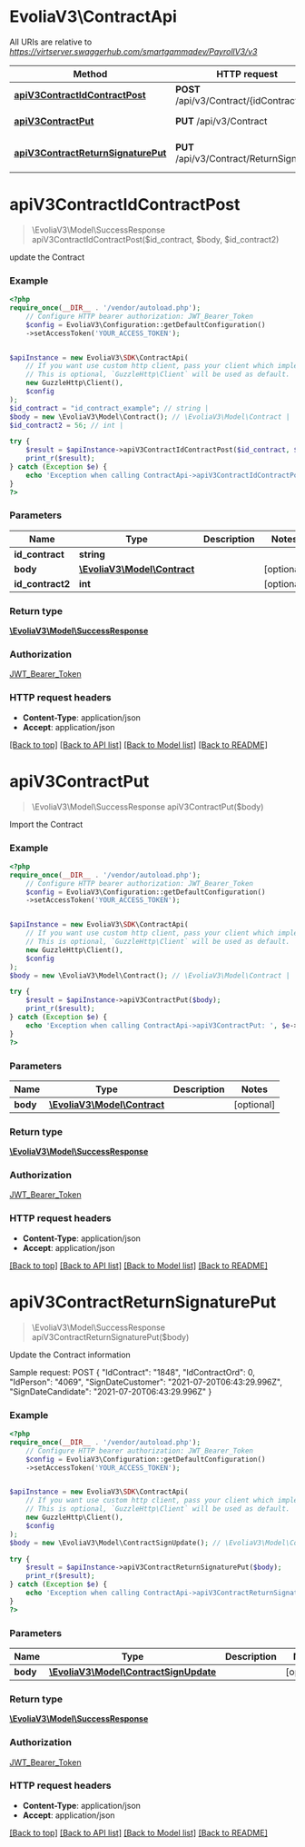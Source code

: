# EvoliaV3\ContractApi

All URIs are relative to *https://virtserver.swaggerhub.com/smartgammadev/PayrollV3/v3*

Method | HTTP request | Description
------------- | ------------- | -------------
[**apiV3ContractIdContractPost**](ContractApi.md#apiv3contractidcontractpost) | **POST** /api/v3/Contract/{idContract} | update the Contract
[**apiV3ContractPut**](ContractApi.md#apiv3contractput) | **PUT** /api/v3/Contract | Import the Contract
[**apiV3ContractReturnSignaturePut**](ContractApi.md#apiv3contractreturnsignatureput) | **PUT** /api/v3/Contract/ReturnSignature | Update the Contract information

# **apiV3ContractIdContractPost**
> \EvoliaV3\Model\SuccessResponse apiV3ContractIdContractPost($id_contract, $body, $id_contract2)

update the Contract

### Example
```php
<?php
require_once(__DIR__ . '/vendor/autoload.php');
    // Configure HTTP bearer authorization: JWT_Bearer_Token
    $config = EvoliaV3\Configuration::getDefaultConfiguration()
    ->setAccessToken('YOUR_ACCESS_TOKEN');


$apiInstance = new EvoliaV3\SDK\ContractApi(
    // If you want use custom http client, pass your client which implements `GuzzleHttp\ClientInterface`.
    // This is optional, `GuzzleHttp\Client` will be used as default.
    new GuzzleHttp\Client(),
    $config
);
$id_contract = "id_contract_example"; // string | 
$body = new \EvoliaV3\Model\Contract(); // \EvoliaV3\Model\Contract | 
$id_contract2 = 56; // int | 

try {
    $result = $apiInstance->apiV3ContractIdContractPost($id_contract, $body, $id_contract2);
    print_r($result);
} catch (Exception $e) {
    echo 'Exception when calling ContractApi->apiV3ContractIdContractPost: ', $e->getMessage(), PHP_EOL;
}
?>
```

### Parameters

Name | Type | Description  | Notes
------------- | ------------- | ------------- | -------------
 **id_contract** | **string**|  |
 **body** | [**\EvoliaV3\Model\Contract**](../Model/Contract.md)|  | [optional]
 **id_contract2** | **int**|  | [optional]

### Return type

[**\EvoliaV3\Model\SuccessResponse**](../Model/SuccessResponse.md)

### Authorization

[JWT_Bearer_Token](../../README.md#JWT_Bearer_Token)

### HTTP request headers

 - **Content-Type**: application/json
 - **Accept**: application/json

[[Back to top]](#) [[Back to API list]](../../README.md#documentation-for-api-endpoints) [[Back to Model list]](../../README.md#documentation-for-models) [[Back to README]](../../README.md)

# **apiV3ContractPut**
> \EvoliaV3\Model\SuccessResponse apiV3ContractPut($body)

Import the Contract

### Example
```php
<?php
require_once(__DIR__ . '/vendor/autoload.php');
    // Configure HTTP bearer authorization: JWT_Bearer_Token
    $config = EvoliaV3\Configuration::getDefaultConfiguration()
    ->setAccessToken('YOUR_ACCESS_TOKEN');


$apiInstance = new EvoliaV3\SDK\ContractApi(
    // If you want use custom http client, pass your client which implements `GuzzleHttp\ClientInterface`.
    // This is optional, `GuzzleHttp\Client` will be used as default.
    new GuzzleHttp\Client(),
    $config
);
$body = new \EvoliaV3\Model\Contract(); // \EvoliaV3\Model\Contract | 

try {
    $result = $apiInstance->apiV3ContractPut($body);
    print_r($result);
} catch (Exception $e) {
    echo 'Exception when calling ContractApi->apiV3ContractPut: ', $e->getMessage(), PHP_EOL;
}
?>
```

### Parameters

Name | Type | Description  | Notes
------------- | ------------- | ------------- | -------------
 **body** | [**\EvoliaV3\Model\Contract**](../Model/Contract.md)|  | [optional]

### Return type

[**\EvoliaV3\Model\SuccessResponse**](../Model/SuccessResponse.md)

### Authorization

[JWT_Bearer_Token](../../README.md#JWT_Bearer_Token)

### HTTP request headers

 - **Content-Type**: application/json
 - **Accept**: application/json

[[Back to top]](#) [[Back to API list]](../../README.md#documentation-for-api-endpoints) [[Back to Model list]](../../README.md#documentation-for-models) [[Back to README]](../../README.md)

# **apiV3ContractReturnSignaturePut**
> \EvoliaV3\Model\SuccessResponse apiV3ContractReturnSignaturePut($body)

Update the Contract information

Sample request:  POST {  \"IdContract\": \"1848\",  \"IdContractOrd\": 0,  \"IdPerson\": \"4069\",  \"SignDateCustomer\": \"2021-07-20T06:43:29.996Z\",  \"SignDateCandidate\": \"2021-07-20T06:43:29.996Z\"  }

### Example
```php
<?php
require_once(__DIR__ . '/vendor/autoload.php');
    // Configure HTTP bearer authorization: JWT_Bearer_Token
    $config = EvoliaV3\Configuration::getDefaultConfiguration()
    ->setAccessToken('YOUR_ACCESS_TOKEN');


$apiInstance = new EvoliaV3\SDK\ContractApi(
    // If you want use custom http client, pass your client which implements `GuzzleHttp\ClientInterface`.
    // This is optional, `GuzzleHttp\Client` will be used as default.
    new GuzzleHttp\Client(),
    $config
);
$body = new \EvoliaV3\Model\ContractSignUpdate(); // \EvoliaV3\Model\ContractSignUpdate | 

try {
    $result = $apiInstance->apiV3ContractReturnSignaturePut($body);
    print_r($result);
} catch (Exception $e) {
    echo 'Exception when calling ContractApi->apiV3ContractReturnSignaturePut: ', $e->getMessage(), PHP_EOL;
}
?>
```

### Parameters

Name | Type | Description  | Notes
------------- | ------------- | ------------- | -------------
 **body** | [**\EvoliaV3\Model\ContractSignUpdate**](../Model/ContractSignUpdate.md)|  | [optional]

### Return type

[**\EvoliaV3\Model\SuccessResponse**](../Model/SuccessResponse.md)

### Authorization

[JWT_Bearer_Token](../../README.md#JWT_Bearer_Token)

### HTTP request headers

 - **Content-Type**: application/json
 - **Accept**: application/json

[[Back to top]](#) [[Back to API list]](../../README.md#documentation-for-api-endpoints) [[Back to Model list]](../../README.md#documentation-for-models) [[Back to README]](../../README.md)


